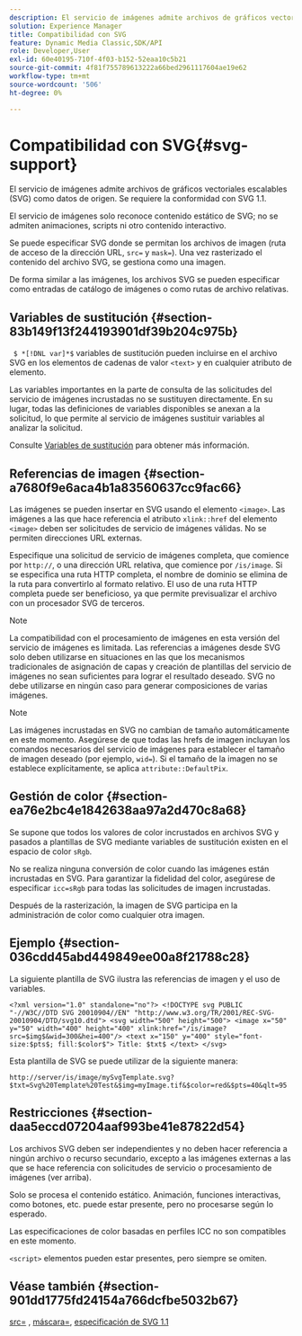 ```yaml
---
description: El servicio de imágenes admite archivos de gráficos vectoriales escalables (SVG) como datos de origen. Se requiere la conformidad con SVG 1.1.
solution: Experience Manager
title: Compatibilidad con SVG
feature: Dynamic Media Classic,SDK/API
role: Developer,User
exl-id: 60e40195-710f-4f03-b152-52eaa10c5b21
source-git-commit: 4f81f755789613222a66bed2961117604ae19e62
workflow-type: tm+mt
source-wordcount: '506'
ht-degree: 0%

---
```


# Compatibilidad con SVG{#svg-support}

El servicio de imágenes admite archivos de gráficos vectoriales escalables (SVG) como datos de origen. Se requiere la conformidad con SVG 1.1.

El servicio de imágenes solo reconoce contenido estático de SVG; no se admiten animaciones, scripts ni otro contenido interactivo.

Se puede especificar SVG donde se permitan los archivos de imagen (ruta de acceso de la dirección URL, `src=` y `mask=`). Una vez rasterizado el contenido del archivo SVG, se gestiona como una imagen.

De forma similar a las imágenes, los archivos SVG se pueden especificar como entradas de catálogo de imágenes o como rutas de archivo relativas.

## Variables de sustitución {#section-83b149f13f244193901df39b204c975b}

` $ *[!DNL var]*$` variables de sustitución pueden incluirse en el archivo SVG en los elementos de cadenas de valor `<text>` y en cualquier atributo de elemento.

Las variables importantes en la parte de consulta de las solicitudes del servicio de imágenes incrustadas no se sustituyen directamente. En su lugar, todas las definiciones de variables disponibles se anexan a la solicitud, lo que permite al servicio de imágenes sustituir variables al analizar la solicitud.

Consulte [Variables de sustitución](../../../../../is-api/http-ref/image-serving-api-ref/c-http-protocol-reference/c-syntax-and-features/r-is-http-substitution-variables.md#reference-90dc01aba44940e4acdd0c6476e7aa5a) para obtener más información.

## Referencias de imagen {#section-a7680f9e6aca4b1a83560637cc9fac66}

Las imágenes se pueden insertar en SVG usando el elemento `<image>`. Las imágenes a las que hace referencia el atributo `xlink::href` del elemento `<image>` deben ser solicitudes de servicio de imágenes válidas. No se permiten direcciones URL externas.

Especifique una solicitud de servicio de imágenes completa, que comience por `http://`, o una dirección URL relativa, que comience por `/is/image`. Si se especifica una ruta HTTP completa, el nombre de dominio se elimina de la ruta para convertirlo al formato relativo. El uso de una ruta HTTP completa puede ser beneficioso, ya que permite previsualizar el archivo con un procesador SVG de terceros.

>[!NOTE]
>
>La compatibilidad con el procesamiento de imágenes en esta versión del servicio de imágenes es limitada. Las referencias a imágenes desde SVG solo deben utilizarse en situaciones en las que los mecanismos tradicionales de asignación de capas y creación de plantillas del servicio de imágenes no sean suficientes para lograr el resultado deseado. SVG no debe utilizarse en ningún caso para generar composiciones de varias imágenes.

>[!NOTE]
>
>Las imágenes incrustadas en SVG no cambian de tamaño automáticamente en este momento. Asegúrese de que todas las hrefs de imagen incluyan los comandos necesarios del servicio de imágenes para establecer el tamaño de imagen deseado (por ejemplo, `wid=`). Si el tamaño de la imagen no se establece explícitamente, se aplica `attribute::DefaultPix`.

## Gestión de color {#section-ea76e2bc4e1842638aa97a2d470c8a68}

Se supone que todos los valores de color incrustados en archivos SVG y pasados a plantillas de SVG mediante variables de sustitución existen en el espacio de color `sRgb`.

No se realiza ninguna conversión de color cuando las imágenes están incrustadas en SVG. Para garantizar la fidelidad del color, asegúrese de especificar `icc=sRgb` para todas las solicitudes de imagen incrustadas.

Después de la rasterización, la imagen de SVG participa en la administración de color como cualquier otra imagen.

## Ejemplo {#section-036cdd45abd449849ee00a8f21788c28}

La siguiente plantilla de SVG ilustra las referencias de imagen y el uso de variables.

`<?xml version="1.0" standalone="no"?> <!DOCTYPE svg PUBLIC "-//W3C//DTD SVG 20010904//EN" "http://www.w3.org/TR/2001/REC-SVG-20010904/DTD/svg10.dtd"> <svg width="500" height="500"> <image x="50" y="50" width="400" height="400" xlink:href="/is/image?src=$img$&wid=300&hei=400"/> <text x="150" y="400" style="font-size:$pts$; fill:$color$"> Title: $txt$ </text> </svg>`

Esta plantilla de SVG se puede utilizar de la siguiente manera:

`http://server/is/image/mySvgTemplate.svg?$txt=Svg%20Template%20Test&$img=myImage.tif&$color=red&$pts=40&qlt=95`

## Restricciones {#section-daa5eccd07204aaf993be41e87822d54}

Los archivos SVG deben ser independientes y no deben hacer referencia a ningún archivo o recurso secundario, excepto a las imágenes externas a las que se hace referencia con solicitudes de servicio o procesamiento de imágenes (ver arriba).

Solo se procesa el contenido estático. Animación, funciones interactivas, como botones, etc. puede estar presente, pero no procesarse según lo esperado.

Las especificaciones de color basadas en perfiles ICC no son compatibles en este momento.

`<script>` elementos pueden estar presentes, pero siempre se omiten.

## Véase también {#section-901dd1775fd24154a766dcfbe5032b67}

[src=](../../../../../is-api/http-ref/image-serving-api-ref/c-http-protocol-reference/c-command-reference/r-src.md#reference-f6506637778c4c69bf106a7924a91ab1) , [máscara=](../../../../../is-api/http-ref/image-serving-api-ref/c-http-protocol-reference/c-command-reference/r-mask.md#reference-922254e027404fb890b850e2723ee06e), [especificación de SVG 1.1](https://www.w3.org/TR/SVG11/)
